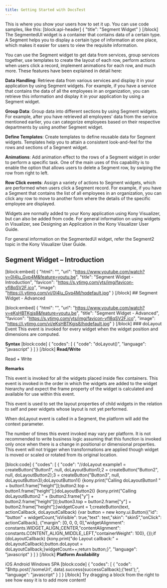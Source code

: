 ```yaml
---
title: Getting Started with DocsTest
---
```


This is where you show your users how to set it up. You can use code samples,
like this: [block:api-header] { "title": "Segment Widget" } [/block] The
SegmentedUI widget is a container that contains data of a certain type. A
Segment helps you to display a certain type of information at one place, which
makes it easier for users to view the requisite information.

You can use the Segment widget to get data from services, group services
together, use templates to create the layout of each row, perform actions when
users click a record, implement animations for each row, and much more. These
features have been explained in detail here:

**Data Handling**: Retrieve data from various services and display it in your
application by using Segment widgets. For example, if you have a service that
contains the data of all the employees in an organization, you can retrieve this
information and display it in your application by using a Segment widget.

**Group Data**: Group data into different sections by using Segment widgets. For
example, after you have retrieved all employees’ data from the service mentioned
earlier, you can categorize employees based on their respective departments by
using another Segment widget.

**Define Templates**: Create templates to define reusable data for Segment
widgets. Templates help you to attain a consistent look-and-feel for the rows
and sections of a Segment widget.

**Animations**: Add animation effect to the rows of a Segment widget in order to
perform a specific task. One of the main uses of this capability is to enable
the option that allows users to delete a Segment row, by swiping the row from
right to left.

**Row Click events**: Assign a variety of actions to Segment widgets, which are
performed when users click a Segment record. For example, if you have a Segment
that contains the list of all employees in an organization, you can click any
row to move to another form where the details of the specific employee are
displayed.

Widgets are normally added to your Kony application using Kony Visualizer, but
can also be added from code. For general information on using widgets in
Visualizer, see Designing an Application in the Kony Visualizer User Guide.

For general information on the SegmentedUI widget, refer the Segment2 topic in
the Kony Visualizer User Guide.

Segment Widget – Introduction
-----------------------------

[block:embed] { "html": "", "url":
"https://www.youtube.com/watch?v=0I4lu_Gvp4M&feature=youtu.be", "title":
"Segment Widget - Introduction", "favicon":
"https://s.ytimg.com/yts/img/favicon-vfl8qSV2F.ico", "image":
"https://i.ytimg.com/vi/0I4lu_Gvp4M/hqdefault.jpg" } [/block] \#\# Segment
Widget - Advanced

[block:embed] { "html": "", "url":
"https://www.youtube.com/watch?v=eKsHBTKgjs8&feature=youtu.be", "title":
"Segment Widget - Advanced", "favicon":
"https://s.ytimg.com/yts/img/favicon-vfl8qSV2F.ico", "image":
"https://i.ytimg.com/vi/eKsHBTKgjs8/hqdefault.jpg" } [/block] \#\#\# doLayout
Event This event is invoked for every widget when the widget position and
dimensions are computed.

**Syntax** [block:code] { "codes": [ { "code": "doLayout()", "language":
"javascript" } ] } [/block] **Read/Write**

Read + Write

**Remarks**

This event is invoked for all the widgets placed inside flex containers. This
event is invoked in the order in which the widgets are added to the widget
hierarchy and expect the frame property of the widget is calculated and
available for use within this event.

This event is used to set the layout properties of child widgets in the relation
to self and peer widgets whose layout is not yet performed.

When doLayout event is called in a Segment, the platform will add the context
parameter.

The number of times this event invoked may vary per platform. It is not
recommended to write business logic assuming that this function is invoked only
once when there is a change in positional or dimensional properties. This event
will not trigger when transformations are applied though widget is moved or
scaled or rotated from its original location.

[block:code] { "codes": [ { "code": "//doLayout example1 =
createButton("Button1", null, doLayoutButton1);2 = createButton("Button2", null,
doLayoutButton2);3 = createButton("Button3", null,
doLayoutButton3);doLayoutButton1() {kony.print("Calling doLayoutButton1 " +
button1.frame["height"]);button2.top =
button1.frame["height"];}doLayoutButton2() {kony.print("Calling doLayoutButton2
" + (button2.frame["y"] + button2.frame["height"]));button3.top =
button2.frame["y"] + button2.frame["height"];}widgetCount = 1;createButton(text,
actionCallback, doLayoutCallback) {var button = new kony.ui.Button({"id":
"button" + widgetCount,"isVisible": true,"text": text,"skin": "skin5","onClick":
actionCallback}, {"margin": [0, 0, 0, 0],"widgetAlignment":
constants.WIDGET_ALIGN_CENTER,"contentAlignment":
constants.CONTENT_ALIGN_MIDDLE_LEFT,"containerWeight": 100}, {});if
(doLayoutCallback) {kony.print("do Layout callback:" +
doLayoutCallback);button.doLayout = doLayoutCallback;}widgetCount++;return
button;}", "language": "javascript" } ] } [/block] **Platform Availability**

iOS Android Windows SPA [block:code] { "codes": [ { "code":
"\$http.post('/someUrl', data).success(successCallback);('test');", "language":
"javascript" } ] } [/block] Try dragging a block from the right to see how easy
it is to add more content!
